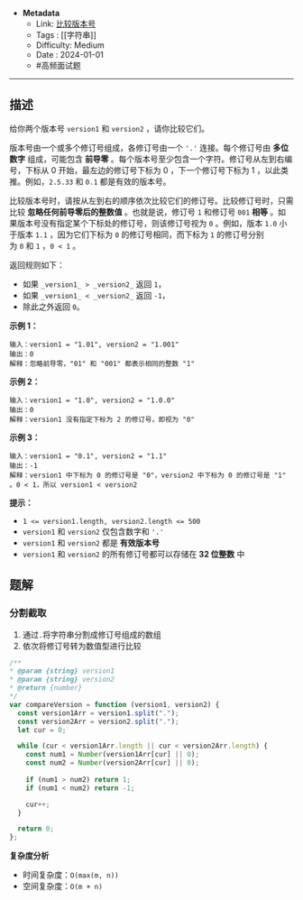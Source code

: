 - **Metadata**
	- Link: [比较版本号](https://leetcode.cn/problems/compare-version-numbers/description/ "https://leetcode.cn/problems/compare-version-numbers/description/")
	- Tags : [[字符串]]
	- Difficulty: Medium
	- Date : 2024-01-01
	- #高频面试题 
---

## 描述

给你两个版本号 `version1` 和 `version2` ，请你比较它们。

版本号由一个或多个修订号组成，各修订号由一个 `'.'` 连接。每个修订号由 **多位数字** 组成，可能包含 **前导零** 。每个版本号至少包含一个字符。修订号从左到右编号，下标从 0 开始，最左边的修订号下标为 0 ，下一个修订号下标为 1 ，以此类推。例如，`2.5.33` 和 `0.1` 都是有效的版本号。

比较版本号时，请按从左到右的顺序依次比较它们的修订号。比较修订号时，只需比较 **忽略任何前导零后的整数值** 。也就是说，修订号 `1` 和修订号 `001` **相等** 。如果版本号没有指定某个下标处的修订号，则该修订号视为 `0` 。例如，版本 `1.0` 小于版本 `1.1` ，因为它们下标为 `0` 的修订号相同，而下标为 `1` 的修订号分别为 `0` 和 `1` ，`0 < 1` 。

返回规则如下：

- 如果 `_version1_ > _version2_` 返回 `1`，
- 如果 `_version1_ < _version2_` 返回 `-1`，
- 除此之外返回 `0`。

**示例 1：**

```
输入：version1 = "1.01", version2 = "1.001"
输出：0
解释：忽略前导零，"01" 和 "001" 都表示相同的整数 "1"
```

**示例 2：**

```
输入：version1 = "1.0", version2 = "1.0.0"
输出：0
解释：version1 没有指定下标为 2 的修订号，即视为 "0"
```

**示例 3：**

```
输入：version1 = "0.1", version2 = "1.1"
输出：-1
解释：version1 中下标为 0 的修订号是 "0"，version2 中下标为 0 的修订号是 "1" 。0 < 1，所以 version1 < version2
```

**提示：**

- `1 <= version1.length, version2.length <= 500`
- `version1` 和 `version2` 仅包含数字和 `'.'`
- `version1` 和 `version2` 都是 **有效版本号**
- `version1` 和 `version2` 的所有修订号都可以存储在 **32 位整数** 中

## 题解

### 分割截取

1. 通过`.`将字符串分割成修订号组成的数组
2. 依次将修订号转为数值型进行比较

```js
/**
* @param {string} version1
* @param {string} version2
* @return {number}
*/
var compareVersion = function (version1, version2) {
  const version1Arr = version1.split(".");
  const version2Arr = version2.split(".");
  let cur = 0;

  while (cur < version1Arr.length || cur < version2Arr.length) {
    const num1 = Number(version1Arr[cur] || 0);
    const num2 = Number(version2Arr[cur] || 0);
    
    if (num1 > num2) return 1;
    if (num1 < num2) return -1;

    cur++;
  }

  return 0;
};
```

**复杂度分析**

- 时间复杂度：`O(max(m, n))`
- 空间复杂度：`O(m + n)`
